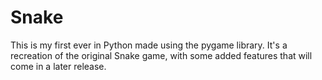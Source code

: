 # Snake
 This is my first ever in Python made using the pygame library. It's a recreation of the original Snake game, with some added features that will come in a later release.
